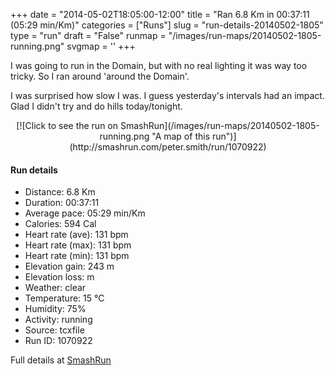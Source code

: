 +++
date = "2014-05-02T18:05:00-12:00"
title = "Ran 6.8 Km in 00:37:11 (05:29 min/Km)"
categories = ["Runs"]
slug = "run-details-20140502-1805"
type = "run"
draft = "False"
runmap = "/images/run-maps/20140502-1805-running.png"
svgmap = '<polyline points="0 45, 4 40, 11 42, 20 31, 35 40, 48 42, 49 45, 51 46, 54 44, 56 38, 60 34, 83 29, 89 36, 90 39, 100 47, 92 56, 88 59, 86 69, 85 70, 79 72, 76 70, 59 67, 57 66, 51 64, 52 56, 48 43, 43 42, 39 39, 34 39, 33 39, 20 30, 9 45, 9 53, 2 53, 4 47, 7 41, 4 40, 1 44">'
+++

I was going to run in the Domain, but with no real lighting it was way too tricky. So I ran around 'around the Domain'. 

I was surprised how slow I was. I guess yesterday's intervals had an impact. Glad I didn't try and do hills today/tonight. 



<!--more-->

<center>
[![Click to see the run on SmashRun](/images/run-maps/20140502-1805-running.png "A map of this run")](http://smashrun.com/peter.smith/run/1070922)
</center>

#### Run details

* Distance: 6.8 Km
* Duration: 00:37:11
* Average pace: 05:29 min/Km
* Calories: 594 Cal
* Heart rate (ave): 131 bpm
* Heart rate (max): 131 bpm
* Heart rate (min): 131 bpm
* Elevation gain: 243 m
* Elevation loss:  m
* Weather: clear
* Temperature: 15 &deg;C
* Humidity: 75%
* Activity: running
* Source: tcxfile
* Run ID: 1070922

Full details at [SmashRun](http://smashrun.com/peter.smith/run/1070922)